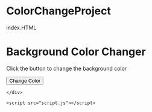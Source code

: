 # ColorChangeProject

index.HTML

<!DOCTYPE html>
<html lang="en">
<head>
    <meta charset="UTF-8">
    <meta name="viewport" content="width=device-width, initial-scale=1.0">
    <title>Document</title>
    <link rel="stylesheet" href="style.css">
    <title>Color Changer App</title>
</head>
<body>
    <div class="container">
    <h1>Background Color Changer</h1>
    <p>Click the button to change the background color</p>
    <button id="changeBtn">Change Color</button>

    </div>
    
    <script src="script.js"></script>
</body>
</html>

